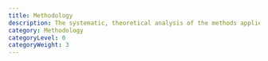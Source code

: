 ```yaml
---
title: Methodology
description: The systematic, theoretical analysis of the methods applied to a field of study.
category: Methodology
categoryLevel: 0
categoryWeight: 3
---
```

